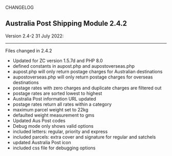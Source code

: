 CHANGELOG

Australia Post Shipping Module 2.4.2
----------------------------------
Version 2.4-2 31 July 2022:
__________________________________
Files changed in 2.4.2
- Updated for ZC version 1.5.7d and PHP 8.0
- defined constants in aupost.php and aupostoverseas.php
- aupost.php will only return postage charges for Australian destinations
- aupostoverseas.php will only return postage charges for overseas destinations
- postage rates with zero charges and duplicate charges are filtered out
- postage rates are sorted lowest to highest
- Australia Post information URL updated
- postage rates return all rates within a category
- maximum parcel weight set to 22kg
- defaulted weight measurement to gms
- Updated Aus Post codes
- Debug mode only shows valid options
- included letters: regular, priority and express
- included parcels: extra cover and signature for regular and satchels
- updated Australia Post icon
- included css file for debugging options
